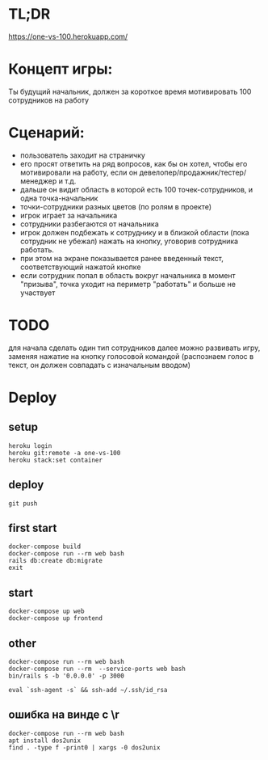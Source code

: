 # TL;DR
https://one-vs-100.herokuapp.com/

# Концепт игры:
Ты будущий начальник, должен за короткое время мотивировать 100 сотрудников на работу

# Сценарий:
- пользователь заходит на страничку
- его просят ответить на ряд вопросов, как бы он хотел, чтобы его мотивировали на работу, если он девелопер/продажник/тестер/менеджер и т.д.
- дальше он видит область в которой есть 100 точек-сотрудников, и одна точка-начальник
- точки-сотрудники разных цветов (по ролям в проекте)
- игрок играет за начальника
- сотрудники разбегаются от начальника
- игрок должен подбежать к сотруднику и в близкой области (пока сотрудник не убежал) нажать на кнопку, уговорив сотрудника работать.
- при этом на экране показывается ранее введенный текст, соответствующий нажатой кнопке
- если сотрудник попал в область вокруг начальника в момент "призыва", точка уходит на периметр "работать" и больше не участвует

# TODO
для начала сделать один тип сотрудников
далее можно развивать игру, заменяя нажатие на кнопку голосовой командой (распознаем голос в текст, он должен совпадать с изначальным вводом)

# Deploy
## setup
```
heroku login
heroku git:remote -a one-vs-100
heroku stack:set container
```

## deploy
```
git push
```

## first start
```
docker-compose build
docker-compose run --rm web bash
rails db:create db:migrate
exit
```
## start
```
docker-compose up web
docker-compose up frontend

```
## other
```
docker-compose run --rm web bash
docker-compose run --rm  --service-ports web bash
bin/rails s -b '0.0.0.0' -p 3000

eval `ssh-agent -s` && ssh-add ~/.ssh/id_rsa
```
## ошибка на винде с \r
```
docker-compose run --rm web bash
apt install dos2unix
find . -type f -print0 | xargs -0 dos2unix
```
